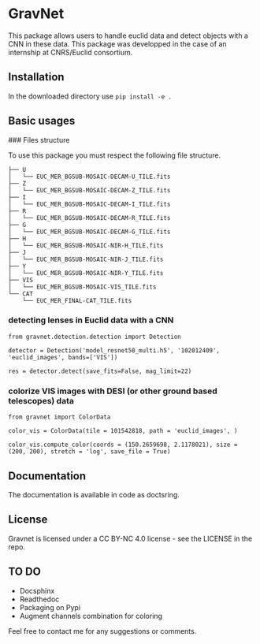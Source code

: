 # GravNet

This package allows users to handle euclid data and detect objects with a CNN in these data. This package was developped in the case of an internship at CNRS/Euclid consortium.

## Installation

In the downloaded directory use ``pip install -e .``

## Basic usages

### Files structure

To use this package you must respect the following file structure.
```
├── U
│   └── EUC_MER_BGSUB-MOSAIC-DECAM-U_TILE.fits
├── Z
│   └── EUC_MER_BGSUB-MOSAIC-DECAM-Z_TILE.fits
├── I
│   └── EUC_MER_BGSUB-MOSAIC-DECAM-I_TILE.fits
├── R
│   └── EUC_MER_BGSUB-MOSAIC-DECAM-R_TILE.fits
├── G
│   └── EUC_MER_BGSUB-MOSAIC-DECAM-G_TILE.fits
├── H
│   └── EUC_MER_BGSUB-MOSAIC-NIR-H_TILE.fits
├── J
│   └── EUC_MER_BGSUB-MOSAIC-NIR-J_TILE.fits
├── Y
│   └── EUC_MER_BGSUB-MOSAIC-NIR-Y_TILE.fits
├── VIS
│   └── EUC_MER_BGSUB-MOSAIC-VIS_TILE.fits
└── CAT
    └── EUC_MER_FINAL-CAT_TILE.fits
```


### detecting lenses in Euclid data with a CNN

```
from gravnet.detection.detection import Detection

detector = Detection('model_resnet50_multi.h5', '102012409', 'euclid_images', bands=['VIS'])

res = detector.detect(save_fits=False, mag_limit=22)
```

### colorize VIS images with DESI (or other ground based telescopes) data

```
from gravnet import ColorData

color_vis = ColorData(tile = 101542818, path = 'euclid_images', )

color_vis.compute_color(coords = (150.2659698, 2.1178021), size = (200, 200), stretch = 'log', save_file = True)
```


## Documentation

The documentation is available in code as doctsring.

## License

Gravnet is licensed under a  CC BY-NC 4.0 license - see the LICENSE in the repo.

## TO DO

- Docsphinx
- Readthedoc
- Packaging on Pypi
- Augment channels combination for coloring

Feel free to contact me for any suggestions or comments.